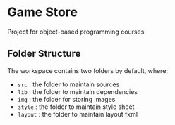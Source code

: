 # Game Store

Project for object-based programming courses

## Folder Structure

The workspace contains two folders by default, where:

- `src`     : the folder to maintain sources
- `lib`     : the folder to maintain dependencies
- `img`     : the folder for storing images
- `style`   : the folder to maintain style sheet
- `layout`  : the folder to maintain layout fxml
